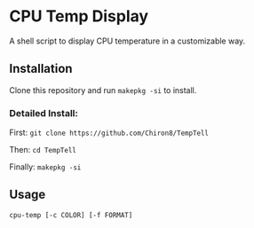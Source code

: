 # CPU Temp Display
A shell script to display CPU temperature in a customizable way.

## Installation
Clone this repository and run `makepkg -si` to install.

### Detailed Install:
First: `git clone https://github.com/Chiron8/TempTell`

Then: `cd TempTell`

Finally: `makepkg -si`

## Usage

```bash
cpu-temp [-c COLOR] [-f FORMAT]
